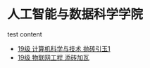 # 人工智能与数据科学学院
test content
* [19级 计算机科学与技术 抛砖引玉1](19级-计算机科学与技术-刘鹏.md)
* [19级 物联网工程 添砖加瓦](19-ji-wu-lian-wang-gong-cheng-tian-zhuan-jia-wa.md)
